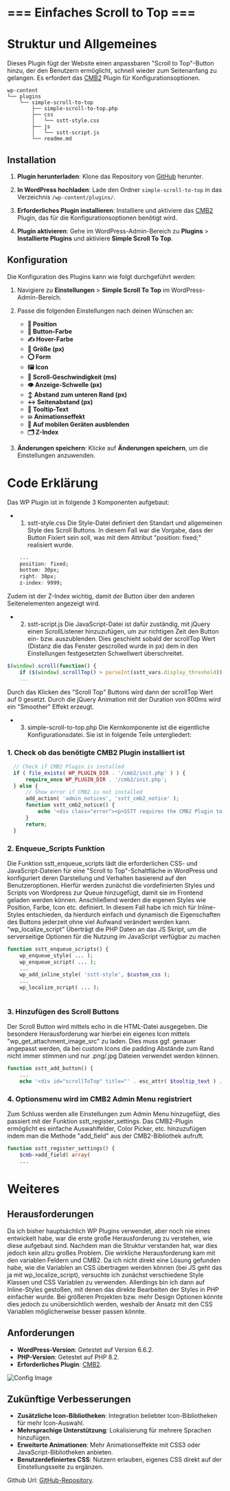 # === Einfaches Scroll to Top ===

# Struktur und Allgemeines

Dieses Plugin fügt der Website einen anpassbaren "Scroll to Top"-Button hinzu, der den Benutzern ermöglicht, schnell wieder zum Seitenanfang zu gelangen. Es erfordert das [CMB2](https://wordpress.org/plugins/cmb2/) Plugin für Konfigurationsoptionen.

```
wp-content
└── plugins
    └── simple-scroll-to-top
        ├── simple-scroll-to-top.php
        ├── css
        │   └── sstt-style.css
        ├── js
        │   └── sstt-script.js
        └── readme.md
```

## Installation

1. **Plugin herunterladen**: Klone das Repository von [GitHub](https://github.com/bugsplat404/wp-plugin-sstt) herunter.

2. **In WordPress hochladen**: Lade den Ordner `simple-scroll-to-top` in das Verzeichnis `/wp-content/plugins/`.

3. **Erforderliches Plugin installieren**: Installiere und aktiviere das [CMB2](https://wordpress.org/plugins/cmb2/) Plugin, das für die Konfigurationsoptionen benötigt wird.

4. **Plugin aktivieren**: Gehe im WordPress-Admin-Bereich zu **Plugins** > **Installierte Plugins** und aktiviere **Simple Scroll To Top**.

## Konfiguration

Die Konfiguration des Plugins kann wie folgt durchgeführt werden:

1. Navigiere zu **Einstellungen** > **Simple Scroll To Top** im WordPress-Admin-Bereich.

2. Passe die folgenden Einstellungen nach deinen Wünschen an:

   - **📍 Position**
   - **🎨 Button-Farbe**
   - **✍️ Hover-Farbe**
   - **📏 Größe (px)**
   - **⭕ Form**
   - **🖼️ Icon**
   - **🛫 Scroll-Geschwindigkeit (ms)**
   - **👁️ Anzeige-Schwelle (px)**
   - **↕️ Abstand zum unteren Rand (px)**
   - **↔️ Seitenabstand (px)**
   - **📝 Tooltip-Text**
   - **💥 Animationseffekt**
   - **📱 Auf mobilen Geräten ausblenden**
   - **🗂️ Z-Index**

3. **Änderungen speichern**: Klicke auf **Änderungen speichern**, um die Einstellungen anzuwenden.

# Code Erklärung

Das WP Plugin ist in folgende 3 Komponenten aufgebaut:
- 1. sstt-style.css
Die Style-Datei definiert den Standart und allgemeinen Style des Scroll Buttons.
In diesem Fall war die Vorgabe, dass der Button Fixiert sein soll, was mit dem Attribut "position: fixed;" realisiert wurde.
```css
	...
    position: fixed;
    bottom: 30px;
    right: 30px;
    z-index: 9999;
```
Zudem ist der Z-Index wichtig, damit der Button über den anderen Seitenelementen angezeigt wird.

- 2. sstt-script.js
Die JavaScript-Datei ist dafür zuständig, mit jQuery einen ScrollListener hinzuzufügen, um zur richtigen Zeit den Button ein- bzw. auszublenden.
Dies geschieht sobald der scrollTop Wert (Distanz die das Fenster gescrolled wurde in px) dem in den Einstellungen festgesetzten Schwellwert überschreitet.
```js
$(window).scroll(function() {
	if ($(window).scrollTop() > parseInt(sstt_vars.display_threshold)) {
	...
```
Durch das Klicken des "Scroll Top" Buttons wird dann der scrollTop Wert auf 0 gesetzt. Durch die jQuery Animation mit der Duration von 800ms wird ein "Smoother" Effekt erzeugt.

- 3. simple-scroll-to-top.php
Die Kernkomponente ist die eigentliche Konfigurationsdatei. Sie ist in folgende Teile untergliedert:

### 1. Check ob das benötigte CMB2 Plugin installiert ist
```php
  // Check if CMB2 Plugin is installed
  if ( file_exists( WP_PLUGIN_DIR . '/cmb2/init.php' ) ) {
      require_once WP_PLUGIN_DIR . '/cmb2/init.php';
  } else {
      // Show error if CMB2 is not installed
      add_action( 'admin_notices', 'sstt_cmb2_notice' );
      function sstt_cmb2_notice() {
          echo '<div class="error"><p>SSTT requires the CMB2 Plugin to work. Please install it.</p></div>';
      }
      return;
  }
```

### 2. Enqueue_Scripts Funktion
Die Funktion sstt_enqueue_scripts lädt die erforderlichen CSS- und JavaScript-Dateien für eine "Scroll to Top"-Schaltfläche in WordPress und konfiguriert deren Darstellung und Verhalten basierend auf den Benutzeroptionen.
Hierfür werden zunächst die vordefinierten Styles und Scripts von Wordpress zur Queue hinzugefügt, damit sie im Frontend geladen werden können.
Anschließend werden die eigenen Styles wie Position, Farbe, Icon etc. definiert. 
In diesem Fall habe ich mich für Inline-Styles entschieden, da hierdurch einfach und dynamisch die Eigenschaften des Buttons jederzeit ohne viel Aufwand verändert werden kann.
"wp_localize_script" Überträgt die PHP Daten an das JS Skript, um die serverseitige Optionen für die Nutzung im JavaScript verfügbar zu machen
```php
function sstt_enqueue_scripts() {
	wp_enqueue_style( ... );
	wp_enqueue_script( ... );
	...
    wp_add_inline_style( 'sstt-style', $custom_css );
	...
	wp_localize_script( ... );
	
```

### 3. Hinzufügen des Scroll Buttons
Der Scroll Button wird mittels echo in die HTML-Datei ausgegeben.
Die besondere Herausforderung war hierbei ein eigenes Icon mittels "wp_get_attachment_image_src" zu laden.
Dies muss ggf. genauer angepasst werden, da bei custom Icons die padding Abstände zum Rand nicht immer stimmen und nur .png/.jpg Dateien verwendet werden können.
```php
function sstt_add_button() {
	...
    echo '<div id="scrollToTop" title="' . esc_attr( $tooltip_text ) . '">' . $icon_html . '</div>';
```

### 4. Optionsmenu wird im CMB2 Admin Menu registriert
Zum Schluss werden alle Einstellungen zum Admin Menu hinzugefügt, dies passiert mit der Funktion sstt_register_settings.
Das CMB2-Plugin ermöglicht es einfache Auswahlfelder, Color Picker, etc. hinzuzufügen indem man die Methode "add_field" aus der CMB2-Bibliothek aufruft.
```php
function sstt_register_settings() {
    $cmb->add_field( array(
	...
```

# Weiteres

## Herausforderungen
Da ich bisher hauptsächlich WP Plugins verwendet, aber noch nie eines entwickelt habe, war die erste große Herausforderung zu verstehen, wie diese aufgebaut sind.
Nachdem man die Struktur verstanden hat, war dies jedoch kein allzu großes Problem.
Die wirkliche Herausforderung kam mit den variablen Feldern und CMB2.
Da ich nicht direkt eine Lösung gefunden habe, wie die Variablen an CSS übertragen werden können (bei JS geht das ja mit wp_localize_script),
versuchte ich zunächst verschiedene Style Klassen und CSS Variablen zu verwenden.
Allerdings bin ich dann auf Inline-Styles gestoßen, mit denen das direkte Bearbeiten der Styles in PHP einfacher wurde.
Bei größeren Projekten bzw. mehr Design Optionen könnte dies jedoch zu unübersichtlich werden, weshalb der Ansatz mit den CSS Variablen möglicherweise besser passen könnte.

## Anforderungen

- **WordPress-Version**: Getestet auf Version 6.6.2.
- **PHP-Version**: Getestet auf PHP 8.2.
- **Erforderliches Plugin**: [CMB2](https://wordpress.org/plugins/cmb2/).

![Config Image](https://github.com/bugsplat404/wp-plugin-sstt/blob/main/doc-img.png "Config Image")

## Zukünftige Verbesserungen

- **Zusätzliche Icon-Bibliotheken**: Integration beliebter Icon-Bibliotheken für mehr Icon-Auswahl.
- **Mehrsprachige Unterstützung**: Lokalisierung für mehrere Sprachen hinzufügen.
- **Erweiterte Animationen**: Mehr Animationseffekte mit CSS3 oder JavaScript-Bibliotheken anbieten.
- **Benutzerdefiniertes CSS**: Nutzern erlauben, eigenes CSS direkt auf der Einstellungsseite zu ergänzen.


Github Url: [GitHub-Repository](https://github.com/bugsplat404/wp-plugin-sstt).
